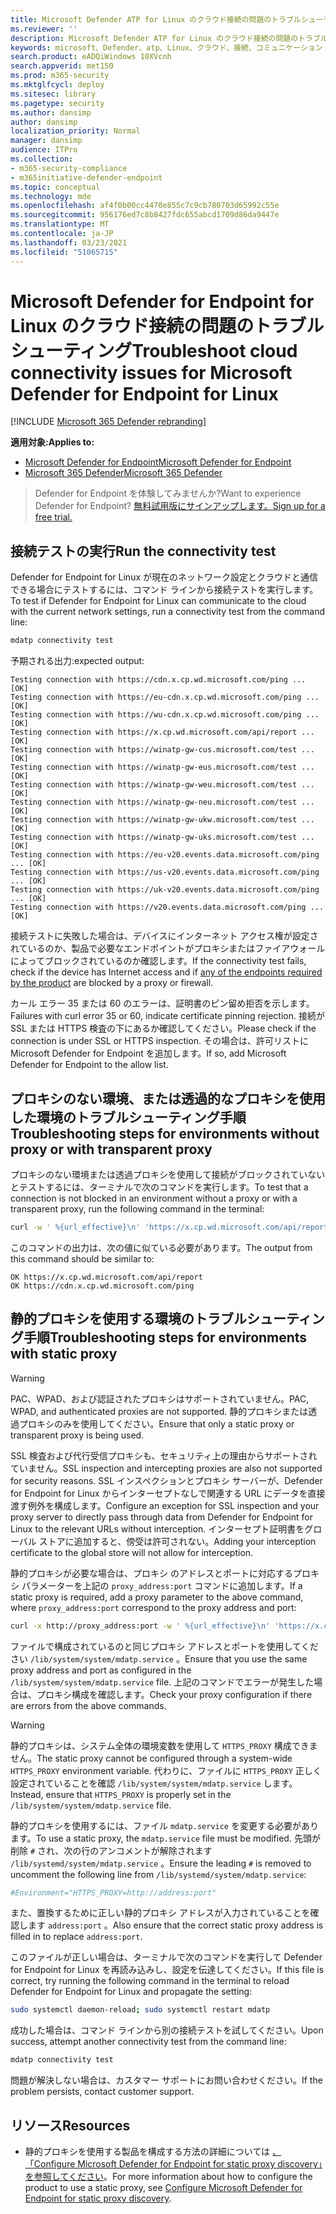 ```yaml
---
title: Microsoft Defender ATP for Linux のクラウド接続の問題のトラブルシューティング
ms.reviewer: ''
description: Microsoft Defender ATP for Linux のクラウド接続の問題のトラブルシューティング
keywords: microsoft、Defender、atp、Linux、クラウド、接続、コミュニケーション
search.product: eADQiWindows 10XVcnh
search.appverid: met150
ms.prod: m365-security
ms.mktglfcycl: deploy
ms.sitesec: library
ms.pagetype: security
ms.author: dansimp
author: dansimp
localization_priority: Normal
manager: dansimp
audience: ITPro
ms.collection:
- m365-security-compliance
- m365initiative-defender-endpoint
ms.topic: conceptual
ms.technology: mde
ms.openlocfilehash: af4f0b00cc4470e855c7c9cb780703d65992c55e
ms.sourcegitcommit: 956176ed7c8b8427fdc655abcd1709d86da9447e
ms.translationtype: MT
ms.contentlocale: ja-JP
ms.lasthandoff: 03/23/2021
ms.locfileid: "51065715"
---
```

# <a name="troubleshoot-cloud-connectivity-issues-for-microsoft-defender-for-endpoint-for-linux"></a><span data-ttu-id="61c89-104">Microsoft Defender for Endpoint for Linux のクラウド接続の問題のトラブルシューティング</span><span class="sxs-lookup"><span data-stu-id="61c89-104">Troubleshoot cloud connectivity issues for Microsoft Defender for Endpoint for Linux</span></span>

[!INCLUDE [Microsoft 365 Defender rebranding](../../includes/microsoft-defender.md)]

<span data-ttu-id="61c89-105">**適用対象:**</span><span class="sxs-lookup"><span data-stu-id="61c89-105">**Applies to:**</span></span>
- [<span data-ttu-id="61c89-106">Microsoft Defender for Endpoint</span><span class="sxs-lookup"><span data-stu-id="61c89-106">Microsoft Defender for Endpoint</span></span>](https://go.microsoft.com/fwlink/p/?linkid=2146631)
- [<span data-ttu-id="61c89-107">Microsoft 365 Defender</span><span class="sxs-lookup"><span data-stu-id="61c89-107">Microsoft 365 Defender</span></span>](https://go.microsoft.com/fwlink/?linkid=2118804)

> <span data-ttu-id="61c89-108">Defender for Endpoint を体験してみませんか?</span><span class="sxs-lookup"><span data-stu-id="61c89-108">Want to experience Defender for Endpoint?</span></span> [<span data-ttu-id="61c89-109">無料試用版にサインアップします。</span><span class="sxs-lookup"><span data-stu-id="61c89-109">Sign up for a free trial.</span></span>](https://www.microsoft.com/microsoft-365/windows/microsoft-defender-atp?ocid=docs-wdatp-investigateip-abovefoldlink)

## <a name="run-the-connectivity-test"></a><span data-ttu-id="61c89-110">接続テストの実行</span><span class="sxs-lookup"><span data-stu-id="61c89-110">Run the connectivity test</span></span>

<span data-ttu-id="61c89-111">Defender for Endpoint for Linux が現在のネットワーク設定とクラウドと通信できる場合にテストするには、コマンド ラインから接続テストを実行します。</span><span class="sxs-lookup"><span data-stu-id="61c89-111">To test if Defender for Endpoint for Linux can communicate to the cloud with the current network settings, run a connectivity test from the command line:</span></span>

```bash
mdatp connectivity test
```

<span data-ttu-id="61c89-112">予期される出力:</span><span class="sxs-lookup"><span data-stu-id="61c89-112">expected output:</span></span>

```output
Testing connection with https://cdn.x.cp.wd.microsoft.com/ping ... [OK]
Testing connection with https://eu-cdn.x.cp.wd.microsoft.com/ping ... [OK]
Testing connection with https://wu-cdn.x.cp.wd.microsoft.com/ping ... [OK]
Testing connection with https://x.cp.wd.microsoft.com/api/report ... [OK]
Testing connection with https://winatp-gw-cus.microsoft.com/test ... [OK]
Testing connection with https://winatp-gw-eus.microsoft.com/test ... [OK]
Testing connection with https://winatp-gw-weu.microsoft.com/test ... [OK]
Testing connection with https://winatp-gw-neu.microsoft.com/test ... [OK]
Testing connection with https://winatp-gw-ukw.microsoft.com/test ... [OK]
Testing connection with https://winatp-gw-uks.microsoft.com/test ... [OK]
Testing connection with https://eu-v20.events.data.microsoft.com/ping ... [OK]
Testing connection with https://us-v20.events.data.microsoft.com/ping ... [OK]
Testing connection with https://uk-v20.events.data.microsoft.com/ping ... [OK]
Testing connection with https://v20.events.data.microsoft.com/ping ... [OK]
```

<span data-ttu-id="61c89-113">接続テストに失敗した場合は、デバイスにインターネット アクセス権が設定[](microsoft-defender-endpoint-linux.md#network-connections)されているのか、製品で必要なエンドポイントがプロキシまたはファイアウォールによってブロックされているのか確認します。</span><span class="sxs-lookup"><span data-stu-id="61c89-113">If the connectivity test fails, check if the device has Internet access and if [any of the endpoints required by the product](microsoft-defender-endpoint-linux.md#network-connections) are blocked by a proxy or firewall.</span></span>

<span data-ttu-id="61c89-114">カール エラー 35 または 60 のエラーは、証明書のピン留め拒否を示します。</span><span class="sxs-lookup"><span data-stu-id="61c89-114">Failures with curl error 35 or 60, indicate certificate pinning rejection.</span></span> <span data-ttu-id="61c89-115">接続が SSL または HTTPS 検査の下にあるか確認してください。</span><span class="sxs-lookup"><span data-stu-id="61c89-115">Please check if the connection is under SSL or HTTPS inspection.</span></span> <span data-ttu-id="61c89-116">その場合は、許可リストに Microsoft Defender for Endpoint を追加します。</span><span class="sxs-lookup"><span data-stu-id="61c89-116">If so, add Microsoft Defender for Endpoint to the allow list.</span></span>

## <a name="troubleshooting-steps-for-environments-without-proxy-or-with-transparent-proxy"></a><span data-ttu-id="61c89-117">プロキシのない環境、または透過的なプロキシを使用した環境のトラブルシューティング手順</span><span class="sxs-lookup"><span data-stu-id="61c89-117">Troubleshooting steps for environments without proxy or with transparent proxy</span></span>

<span data-ttu-id="61c89-118">プロキシのない環境または透過プロキシを使用して接続がブロックされていないとテストするには、ターミナルで次のコマンドを実行します。</span><span class="sxs-lookup"><span data-stu-id="61c89-118">To test that a connection is not blocked in an environment without a proxy or with a transparent proxy, run the following command in the terminal:</span></span>

```bash
curl -w ' %{url_effective}\n' 'https://x.cp.wd.microsoft.com/api/report' 'https://cdn.x.cp.wd.microsoft.com/ping'
```

<span data-ttu-id="61c89-119">このコマンドの出力は、次の値に似ている必要があります。</span><span class="sxs-lookup"><span data-stu-id="61c89-119">The output from this command should be similar to:</span></span>

```Output
OK https://x.cp.wd.microsoft.com/api/report
OK https://cdn.x.cp.wd.microsoft.com/ping
```

## <a name="troubleshooting-steps-for-environments-with-static-proxy"></a><span data-ttu-id="61c89-120">静的プロキシを使用する環境のトラブルシューティング手順</span><span class="sxs-lookup"><span data-stu-id="61c89-120">Troubleshooting steps for environments with static proxy</span></span>

> [!WARNING]
> <span data-ttu-id="61c89-121">PAC、WPAD、および認証されたプロキシはサポートされていません。</span><span class="sxs-lookup"><span data-stu-id="61c89-121">PAC, WPAD, and authenticated proxies are not supported.</span></span> <span data-ttu-id="61c89-122">静的プロキシまたは透過プロキシのみを使用してください。</span><span class="sxs-lookup"><span data-stu-id="61c89-122">Ensure that only a static proxy or transparent proxy is being used.</span></span>
>
> <span data-ttu-id="61c89-123">SSL 検査および代行受信プロキシも、セキュリティ上の理由からサポートされていません。</span><span class="sxs-lookup"><span data-stu-id="61c89-123">SSL inspection and intercepting proxies are also not supported for security reasons.</span></span> <span data-ttu-id="61c89-124">SSL インスペクションとプロキシ サーバーが、Defender for Endpoint for Linux からインターセプトなしで関連する URL にデータを直接渡す例外を構成します。</span><span class="sxs-lookup"><span data-stu-id="61c89-124">Configure an exception for SSL inspection and your proxy server to directly pass through data from Defender for Endpoint for Linux to the relevant URLs without interception.</span></span> <span data-ttu-id="61c89-125">インターセプト証明書をグローバル ストアに追加すると、傍受は許可されない。</span><span class="sxs-lookup"><span data-stu-id="61c89-125">Adding your interception certificate to the global store will not allow for interception.</span></span>

<span data-ttu-id="61c89-126">静的プロキシが必要な場合は、プロキシ のアドレスとポートに対応するプロキシ パラメーターを上記の `proxy_address:port` コマンドに追加します。</span><span class="sxs-lookup"><span data-stu-id="61c89-126">If a static proxy is required, add a proxy parameter to the above command, where `proxy_address:port` correspond to the proxy address and port:</span></span>

```bash
curl -x http://proxy_address:port -w ' %{url_effective}\n' 'https://x.cp.wd.microsoft.com/api/report' 'https://cdn.x.cp.wd.microsoft.com/ping'
```

<span data-ttu-id="61c89-127">ファイルで構成されているのと同じプロキシ アドレスとポートを使用してください `/lib/system/system/mdatp.service` 。</span><span class="sxs-lookup"><span data-stu-id="61c89-127">Ensure that you use the same proxy address and port as configured in the `/lib/system/system/mdatp.service` file.</span></span> <span data-ttu-id="61c89-128">上記のコマンドでエラーが発生した場合は、プロキシ構成を確認します。</span><span class="sxs-lookup"><span data-stu-id="61c89-128">Check your proxy configuration if there are errors from the above commands.</span></span>

> [!WARNING]
> <span data-ttu-id="61c89-129">静的プロキシは、システム全体の環境変数を使用して `HTTPS_PROXY` 構成できません。</span><span class="sxs-lookup"><span data-stu-id="61c89-129">The static proxy cannot be configured through a system-wide `HTTPS_PROXY` environment variable.</span></span> <span data-ttu-id="61c89-130">代わりに、ファイルに `HTTPS_PROXY` 正しく設定されていることを確認 `/lib/system/system/mdatp.service` します。</span><span class="sxs-lookup"><span data-stu-id="61c89-130">Instead, ensure that `HTTPS_PROXY` is properly set in the `/lib/system/system/mdatp.service` file.</span></span>

<span data-ttu-id="61c89-131">静的プロキシを使用するには、ファイル `mdatp.service` を変更する必要があります。</span><span class="sxs-lookup"><span data-stu-id="61c89-131">To use a static proxy, the `mdatp.service` file must be modified.</span></span> <span data-ttu-id="61c89-132">先頭が削除 `#` され、次の行のアンコメントが解除されます `/lib/systemd/system/mdatp.service` 。</span><span class="sxs-lookup"><span data-stu-id="61c89-132">Ensure the leading `#` is removed to uncomment the following line from `/lib/systemd/system/mdatp.service`:</span></span>

```bash
#Environment="HTTPS_PROXY=http://address:port"
```

<span data-ttu-id="61c89-133">また、置換するために正しい静的プロキシ アドレスが入力されていることを確認します `address:port` 。</span><span class="sxs-lookup"><span data-stu-id="61c89-133">Also ensure that the correct static proxy address is filled in to replace `address:port`.</span></span>

<span data-ttu-id="61c89-134">このファイルが正しい場合は、ターミナルで次のコマンドを実行して Defender for Endpoint for Linux を再読み込みし、設定を伝達してください。</span><span class="sxs-lookup"><span data-stu-id="61c89-134">If this file is correct, try running the following command in the terminal to reload Defender for Endpoint for Linux and propagate the setting:</span></span>

```bash
sudo systemctl daemon-reload; sudo systemctl restart mdatp
```

<span data-ttu-id="61c89-135">成功した場合は、コマンド ラインから別の接続テストを試してください。</span><span class="sxs-lookup"><span data-stu-id="61c89-135">Upon success, attempt another connectivity test from the command line:</span></span>

```bash
mdatp connectivity test
```

<span data-ttu-id="61c89-136">問題が解決しない場合は、カスタマー サポートにお問い合わせください。</span><span class="sxs-lookup"><span data-stu-id="61c89-136">If the problem persists, contact customer support.</span></span>

## <a name="resources"></a><span data-ttu-id="61c89-137">リソース</span><span class="sxs-lookup"><span data-stu-id="61c89-137">Resources</span></span>

- <span data-ttu-id="61c89-138">静的プロキシを使用する製品を構成する方法の詳細については [、「Configure Microsoft Defender for Endpoint for static proxy discovery」を参照してください](linux-static-proxy-configuration.md)。</span><span class="sxs-lookup"><span data-stu-id="61c89-138">For more information about how to configure the product to use a static proxy, see [Configure Microsoft Defender for Endpoint for static proxy discovery](linux-static-proxy-configuration.md).</span></span>
